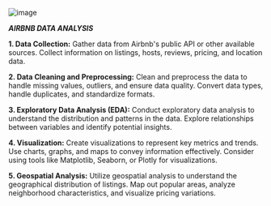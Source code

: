 ![image](https://github.com/Srinivasan2821/DS_Airbnb-Analysis/assets/154582529/8478fc62-f936-4df6-b47d-73d84a62bf6a)

_**AIRBNB DATA ANALYSIS**_

**1. Data Collection:**
  Gather data from Airbnb's public API or other available sources. Collect information on listings, hosts, reviews, pricing, and location data.

**2. Data Cleaning and Preprocessing:**
  Clean and preprocess the data to handle missing values, outliers, and ensure data quality. Convert data types, handle duplicates, and standardize formats.

**3. Exploratory Data Analysis (EDA):**
  Conduct exploratory data analysis to understand the distribution and patterns in the data. Explore relationships between variables and identify potential insights.

**4. Visualization:**
  Create visualizations to represent key metrics and trends. Use charts, graphs, and maps to convey information effectively. Consider using tools like Matplotlib, Seaborn, or Plotly for visualizations.

**5. Geospatial Analysis:**
  Utilize geospatial analysis to understand the geographical distribution of listings. Map out popular areas, analyze neighborhood characteristics, and visualize pricing variations.

  
